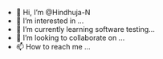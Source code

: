 - 👋 Hi, I’m @Hindhuja-N
- 👀 I’m interested in ...
- 🌱 I’m currently learning software testing...
- 💞️ I’m looking to collaborate on ...
- 📫 How to reach me ...

<!---
Hindhuja-N/Hindhuja-N is a ✨ special ✨ repository because its `README.md` (this file) appears on your GitHub profile.
You can click the Preview link to take a look at your changes.
--->
